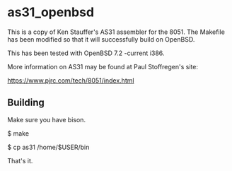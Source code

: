 # as31_openbsd

This is a copy of Ken Stauffer's AS31 assembler for the 8051. The
Makefile has been modified so that it will successfully build on
OpenBSD.  

This has been tested with OpenBSD 7.2 -current i386.

More information on AS31 may be found at Paul Stoffregen's site:

https://www.pjrc.com/tech/8051/index.html

## Building

Make sure you have bison.

$ make

$ cp as31 /home/$USER/bin

That's it.
